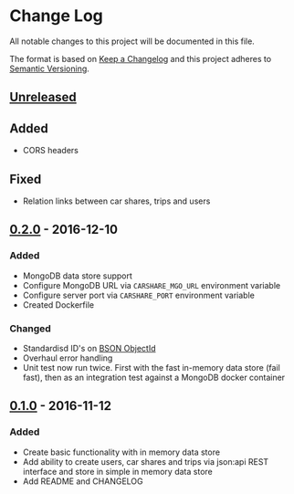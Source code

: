 # Change Log
All notable changes to this project will be documented in this file.

The format is based on [Keep a Changelog](http://keepachangelog.com/)
and this project adheres to [Semantic Versioning](http://semver.org/).

## [Unreleased]

## Added
 - CORS headers

## Fixed
 - Relation links between car shares, trips and users

## [0.2.0] - 2016-12-10

### Added
- MongoDB data store support
- Configure MongoDB URL via `CARSHARE_MGO_URL` environment variable
- Configure server port via `CARSHARE_PORT` environment variable
- Created Dockerfile

### Changed
- Standardisd ID's on [BSON ObjectId](https://docs.mongodb.com/manual/reference/bson-types/#objectid)
- Overhaul error handling
- Unit test now run twice. First with the fast in-memory data store (fail fast), then as an integration test against a MongoDB docker container


## [0.1.0] - 2016-11-12
### Added
- Create basic functionality with in memory data store
- Add ability to create users, car shares and trips via json:api REST interface and store in simple in memory data store
- Add README and CHANGELOG

[Unreleased]:https://github.com/LewisWatson/carshare-back/compare/v0.1.0...HEAD
[0.1.0]: https://github.com/LewisWatson/carshare-back/releases/tag/v0.1.0
[0.2.0]: https://github.com/LewisWatson/carshare-back/releases/tag/v0.2.0
